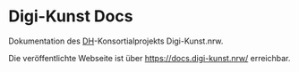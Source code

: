 # Digi-Kunst Docs

Dokumentation des [DH](https://www.dh.nrw/)-Konsortialprojekts Digi-Kunst.nrw.

Die veröffentlichte Webseite ist über <https://docs.digi-kunst.nrw/> erreichbar.

